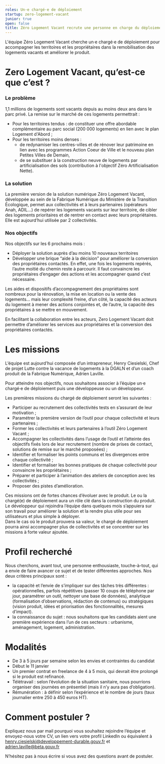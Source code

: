 ```yaml
---
roles: Un·e chargé·e de déploiement
startup: zero-logement-vacant
junior: true
open: false
title: Zéro Logement Vacant recrute une personne en charge du déploiement
---
```


L'équipe Zéro Logement Vacant cherche un·e chargé·e de déploiement pour accompagner les territoires et les propriétaires dans la remobilisation des logements vacants et améliorer le produit. 

# Zero Logement Vacant, qu’est-ce que c’est ? 

### Le problème 
1,1 millions de logements sont vacants depuis au moins deux ans dans le parc privé. La remise sur le marché de ces logements permettrait : 
- Pour les territoires tendus : de constituer une offre abordable complémentaire au parc social (200 000 logements) en lien avec le plan Logement d'Abord ;
- Pour les territoires moins denses : 
  - de redynamiser les centres-villes et de rénover leur patrimoine en lien avec les programmes Action Coeur de Ville et le nouveau plan Petites Villes de Demain, 
  - de se substituer à la construction neuve de logements par artificialisation des sols (contribution à l'objectif Zéro Artificialisation Nette). 

### La solution
La première version de la solution numérique Zéro Logement Vacant, développée au sein de la Fabrique Numérique du Ministère de la Transition Écologique, permet aux collectivités et à leurs partenaires (opérateurs Anah, ADIL…) de repérer les logements vacants sur leur territoire, de cibler des logements prioritaires et de rentrer en contact avec leurs propriétaires. Elle est aujourd’hui utilisée par 2 collectivités. 

### Nos objectifs 
Nos objectifs sur les 6 prochains mois : 
- Déployer la solution auprès d’au moins 10 nouveaux territoires
- Développer une brique “aide à la décision” pour améliorer la conversion des propriétaires contactés. En effet, une fois les logements repérés, l’autre moitié du chemin reste à parcourir. Il faut convaincre les propriétaires d’engager des actions et les accompagner quand c’est nécessaire. 

Les aides et dispositifs d’accompagnement des propriétaires sont nombreux pour la rénovation, la mise en location ou la vente des logements… mais leur complexité freine, d’un côté, la capacité des acteurs du logement à mener des actions conjointes et, de l’autre, la capacité des propriétaires à se mettre en mouvement. 

En facilitant la collaboration entre les acteurs, Zero Logement Vacant doit permettre d’améliorer les services aux propriétaires et la conversion des propriétaires contactés. 

# Les missions 
L’équipe est aujourd’hui composée d’un intrapreneur, Henry Ciesielski, Chef de projet Lutte contre la vacance de logements à la DGALN et d’un coach produit de la Fabrique Numérique, Adrien Laville. 

Pour atteindre nos objectifs, nous souhaitons associer à l’équipe un·e chargé·e de déploiement puis une développeuse ou un développeur. 

Les premières missions du chargé de déploiement seront les suivantes : 
- Participer au recrutement des collectivités tests en s’assurant de leur motivation ; 
- Paramétrer la première version de l’outil pour chaque collectivité et leurs partenaires ; 
- Former les collectivités et leurs partenaires à l’outil Zéro Logement Vacant ; 
- Accompagner les collectivités dans l’usage de l’outil et l’atteinte des objectifs fixés lors de leur recrutement (nombre de prises de contact, solutions de remise sur le marché proposées) ; 
- Identifier et formaliser les points communs et les divergences entre chaque collectivité ;
- Identifier et formaliser les bonnes pratiques de chaque collectivité pour convaincre les propriétaires ; 
- Préparer et participer à l’animation des ateliers de conception avec les collectivités ;
- Proposer des pistes d’amélioration. 

Ces missions ont de fortes chances d’évoluer avec le produit. Le ou la chargé(e) de déploiement aura un rôle clé dans la construction du produit. Le développeur qui rejoindra l’équipe dans quelques mois s’appuiera sur son travail pour améliorer la solution et la rendre plus utile pour ses utilisateurs et plus simple à déployer.  
Dans le cas où le produit prouvera sa valeur, le chargé de déploiement pourra ainsi accompagner plus de collectivités et se concentrer sur les missions à forte valeur ajoutée. 

# Profil recherché 
Nous cherchons, avant tout, une personne enthousiaste, touche-à-tout, qui a envie de faire avancer ce sujet et de tester différentes approches. 
Nos deux critères principaux sont : 
- la capacité et l’envie de s’impliquer sur des tâches très différentes : opérationnelles, parfois répétitives (passer 10 coups de téléphone par jour, paramétrer un outil, nettoyer une base de données), analytique (formalisation d’observations, rédaction de contenus) ou stratégiques (vision produit, idées et priorisation des fonctionnalités, mesures d’impact). 
- la connaissance du sujet : nous souhaitons que les candidats aient une première expérience dans l’un de ces secteurs : urbanisme, aménagement, logement, administration. 

# Modalités
- De 3 à 5 jours par semaine selon les envies et contraintes du candidat
- Début le 11 janvier
- Un premier contrat en freelance de 4 à 5 mois, qui devrait être prolongé si le produit est refinancé. 
- Télétravail : selon l’évolution de la situation sanitaire, nous pourrions organiser des journées en présentiel (mais il n’y aura pas d’obligation). 
- Rémunération : à définir selon l’expérience et le nombre de jours (taux journalier entre 250 à 450 euros HT). 

# Comment postuler ? 
Expliquez nous par mail pourquoi vous souhaitez rejoindre l’équipe et envoyez-nous votre CV, un lien vers votre profil LinkedIn ou équivalent à henry.ciesielski@developpement-durable.gouv.fr et adrien.laville@beta.gouv.fr

N’hésitez pas à nous écrire si vous avez des questions avant de postuler. 

